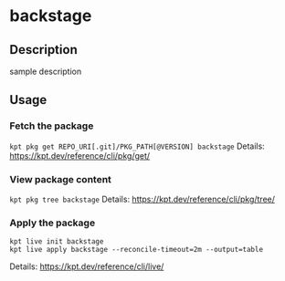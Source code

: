 # backstage

## Description
sample description

## Usage

### Fetch the package
`kpt pkg get REPO_URI[.git]/PKG_PATH[@VERSION] backstage`
Details: https://kpt.dev/reference/cli/pkg/get/

### View package content
`kpt pkg tree backstage`
Details: https://kpt.dev/reference/cli/pkg/tree/

### Apply the package
```
kpt live init backstage
kpt live apply backstage --reconcile-timeout=2m --output=table
```
Details: https://kpt.dev/reference/cli/live/
